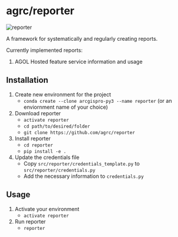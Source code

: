 # agrc/reporter

![reporter](https://user-images.githubusercontent.com/325813/93257934-d8860300-f75a-11ea-83f1-89e00ce71c9c.png)

A framework for systematically and regularly creating reports.

Currently implemented reports:

1. AGOL Hosted feature service information and usage

## Installation

1. Create new environment for the project
   - `conda create --clone arcgispro-py3 --name reporter` (or an enviornment name of your choice)
1. Download reporter
   - `activate reporter`
   - `cd path/to/desired/folder`
   - `git clone https://github.com/agrc/reporter`
1. Install reporter
   - `cd reporter`
   - `pip install -e .`
1. Update the credentials file
   - Copy `src/reporter/credentials_template.py` to `src/reporter/credentials.py`
   - Add the necessary information to `credentials.py`

## Usage

1. Activate your environment
   - `activate reporter`
1. Run reporter
   - `reporter`
